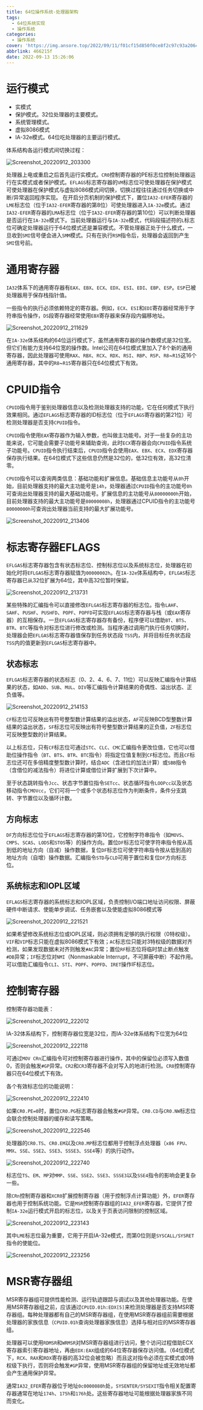 ```yaml
---
title: 64位操作系统-处理器架构
tags:
  - 64位系统实现
  - 操作系统
categories:
  - 操作系统
cover: 'https://img.ansore.top/2022/09/11/f01cf15d850f0ce8f2c97c93a206411c8d3bf927.png'
abbrlink: 466215f
date: 2022-09-13 15:26:06
---
```


# 运行模式

- 实模式
- 保护模式。32位处理器的主要模式。
- 系统管理模式。
- 虚拟8086模式
- IA-32e模式。64位吃处理器的主要运行模式。

体系结构各运行模式间切换过程：

![Screenshot_20220912_203300](https://img.ansore.top/2022/09/12/3b13f20d9cb2462c00546ac43816fe9e.png)

处理器上电或重启之后首先运行实模式。`CR0`控制寄存器的PE标志位控制处理器运行在实模式或者保护模式。`EFLAGS`标志寄存器的`VM`标志位可使处理器在保护模式可使处理器在保护模式与虚拟8086模式间切换，切换过程往往通过任务切换或中断/异常返回程序实现。 在开启分页机制的保护模式下，置位`IA32-EFER`寄存器的`LME`标志位（位于`IA32-EFER`寄存器的第8位）可使处理器进入`IA-32e`模式。通过`IA32-EFER`寄存器的`LMA`标志位（位于`IA32-EFER`寄存器的第10位）可以判断处理器是否运行在`IA-32e`模式下。当前处理器运行与`IA-32e`模式，代码段描述符的`L`标志位可确定处理器运行于64位模式还是兼容模式。不管处理器正处于什么模式，一旦收到`SMI`信号便会进入`SMM`模式。只有在执行`RSM`指令后，处理器会返回到产生`SMI`信号前。

# 通用寄存器

`IA32`体系下的通用寄存器有`EAX`、`EBX`、`ECX`、`EDX`、`ESI`、`EDI`、`EBP`、`ESP`。`ESP`已被处理器用于保存栈指针值。

一些指令的执行必须依赖特定的寄存器。例如，`ECX`、`ESI`和`EDI`寄存器经常用于字符串指令操作，`DS`段寄存器经常使用`EBX`寄存器来保存段内偏移地址。

![Screenshot_20220912_211629](https://img.ansore.top/2022/09/12/2f046c9631c8077c70deaf74530c3f35.png)

在`IA-32e`体系结构的64位运行模式下，虽然通用寄存器的操作数模式是32位宽。但它们有能力支持64位宽的操作数。Intel公司在64位模式里加入了8个新的通用寄存器，因此处理器可使用`RAX`、`RBX`、`RCX`、`RDX`、`RSI`、`RBP`、`RSP`、`R8`\~`R15`这16个通用寄存器，其中的`R8`\~`R15`寄存器只在64位模式下有效。

# CPUID指令

`CPUID`指令用于鉴别处理器信息以及检测处理器支持的功能，它在任何模式下执行效果相同。通过`EFLAGS`标志寄存器的ID标志位（位于`EFLAGS`寄存器的第21位）可检测处理器是否支持`CPUID`指令。

`CPUID`指令使用`EAX`寄存器作为输入参数，也叫做主功能号。对于一些复杂的主功能来说，它可能会需要子功能号来辅助查询，此时`ECX`寄存器会向`CPUID`指令系统子功能号。`CPUID`指令执行结束后，`CPUID`指令会使用`EAX`、`EBX`、`ECX`、`EDX`寄存器保存执行结果。在64位模式下这些信息仍然是32位的，低32位有效，高32位清零。

`CPUID`指令可以查询两类信息：基础功能和扩展信息。基础信息主功能号从`0h`开始，目前处理器支持的最大主功能号是`14h`，处理器通过`CPUID`指令的主功能号`0h`可查询出处理器支持的最大基础功能号。扩展信息的主功能号从`80000000h`开始，目前处理器支持的最大主功能号是`80000008h`，处理器通过CPUID指令的主功能号`80000000h`可查询出处理器当前支持的最大扩展功能号。

![Screenshot_20220912_213406](https://img.ansore.top/2022/09/12/6226b8405f3ed9d617e3418c0797c31b.png)

# 标志寄存器EFLAGS

`EFLGAS`标志寄存器包含有状态标志位、控制标志位以及系统标志位，处理器在初始化时将`EFLGAS`标志寄存器赋值为`00000002h`。在`IA-32e`体系结构中，`EFLGAS`标志寄存器已从32位扩展为64位，其中高32位暂时保留。

![Screenshot_20220912_213731](https://img.ansore.top/2022/09/12/905aec8aea01cd1c56ce88c191fc82b3.png)

某些特殊的汇编指令可以直接修改`EFLGAS`标志寄存器的标志位。指令`LAHF`、`SAHF`、`PUSHF`、`PUSHFD`、`POPF`、`POPFD`可实现`EFLAGS`标志寄存器与栈（或`EAX`寄存器）的互相保存。一旦`EFLGAS`标志寄存器存有备份，程序便可以借助`BT`、`BTS`、`BTR`、`BTC`等指令对标志位进行修改或检测。当程序通过调用门执行任务切换时，处理器会把`EFLGAS`标志寄存器值保存到任务状态段 `TSS`内，并将目标任务状态段`TSS`内的值更新到`EFLGAS`标志寄存器中。

## 状态标志

`EFLGAS`标志寄存器的状态标志（0、2、4、6、7、11位）可以反映汇编指令计算结果的状态，如`ADD`、`SUB`、`MUL`、`DIV`等汇编指令计算结果的奇偶性、溢出状态、正负值等。

![Screenshot_20220912_214153](https://img.ansore.top/2022/09/12/7c2711b28b6798ef7a714d19f0e57c9a.png)

`CF`标志位可反映出有符号整型数计算结果的溢出状态，`AF`可反映BCD型整数计算结果的溢出状态，`SF`标志位可反映出有符号整型数计算结果的正负值，`ZF`标志位可反映整型数的计算结果。

以上标志位，只有`CF`标志位可通过`STC`、`CLC`、`CMC`汇编指令更改位值，它也可以借助位操作指令（`BT`、`BTS`、`BTR`、`BTC`指令）将指定位值复制到`CF`标志位。而且`CF`标志位还可在多倍精度整型数计算时，结合`ADC`（含进位的加法计算）或`SBB`指令（含借位的减法指令）将进位计算或借位计算扩展到下次计算中。

至于状态跳转指令`Jcc`、状态字节置位指令`SETcc`、状态循环指令`LOOPcc`以及状态移动指令`CMOVcc`，它们可将一个或多个状态标志位作为判断条件，条件分支跳转、字节置位以及循环计数。

## 方向标志

`DF`方向标志位位于`EFLAGS`标志寄存器的第10位，它控制字符串指令（如`MOVS`、`CMPS`、`SCAS`、`LODS`和`STOS`等）的操作方向。置位`DF`标志位可使字符串指令按从高到低的地址方向（自减）操作数据，复位`DF`标志位可使字符串指令按从低到高的地址方向（自增）操作数据。汇编指令`STD`与`CLD`可用于置位和复位`DF`方向标志位。

## 系统标志和IOPL区域

`EFLAGS`标志寄存器的系统标志和IOPL区域，负责控制I/O端口地址访问权限、屏蔽硬件中断请求、使能单步调试、任务嵌套以及使能虚拟8086模式等

![Screenshot_20220912_221521](https://img.ansore.top/2022/09/12/f349fcdfa07420537c4aa15fd64fad96.png)

如果希望修改系统标志位或IOPL区域，则必须拥有足够的执行权限（0特权级）。`VIF`和`VIP`标志只能在虚拟8086模式下有效；`AC`标志位只能对3特权级的数据对齐检测，如果发现数据未对齐则触发`#AC`异常；置位`RF`标志位将临时禁止断点触发`#DB`异常；`IF`标志位对`NMI`（Nonmaskable Interrupt，不可屏蔽中断）不起作用。可以借助汇编指令`CLI`、`STI`、`POPF`、`POPFD`、`IRET`操作IF标志位。

# 控制寄存器

控制寄存器功能表：

![Screenshot_20220912_222012](https://img.ansore.top/2022/09/12/d45ff10d8acb1d67c1f9404f2218e7b9.png)

IA-32体系结构下，控制寄存器位宽是32位，而IA-32e体系结构下位宽为64位

![Screenshot_20220912_222118](https://img.ansore.top/2022/09/12/2f0d05571695e63329be75867dceac60.png)

可通过`MOV CRn`汇编指令可对控制寄存器进行操作，其中的保留位必须写入数值0，否则会触发`#GP`异常。`CR2`和`CR3`寄存器不会对写入的地进行检测。`CR8`控制寄存器只在64位模式下有效。

各个有效标志位的功能说明：

![Screenshot_20220912_222410](https://img.ansore.top/2022/09/12/6ca56f852bd71d3e4ea92f8bd77e774e.png)

如果`CR0.PE=0`时，置位`CR0.PG`标志寄存器会触发`#GP`异常。`CR0.CD`与`CR0.NW`标志位会联合控制处理器的缓存和读写策略。

![Screenshot_20220912_222546](https://img.ansore.top/2022/09/12/bcf9ff5fb1d09ad373389ca2357d6521.png)

处理器的`CR0.TS`、`CR0.EM`以及`CR0.MP`标志位都用于控制浮点处理器（`x86 FPU`、`MMX`、`SSE`、`SSE2`、`SSE3`、`SSSE3`、`SSE4`等）的执行动作。

![Screenshot_20220912_222740](https://img.ansore.top/2022/09/12/0455c9cce12d5a340d887af444748323.png)

标志位`TS`、`EM`、`MP`对`MMP`、`SSE`、`SSE2`、`SSE3`、`SSSE3`以及`SSE4`指令的影响会更复杂一些。

除`CRn`控制寄存器和`XCR0`扩展控制寄存器（用于控制浮点计算功能）外，`EFER`寄存器也用于控制系统功能。它是`MSR`控制寄存器组的`IA32_EFER`寄存器，它提供了控制`IA-32e`运行模式开启的标志位，以及关于页表访问限制的控制区域。

![Screenshot_20220912_223143](https://img.ansore.top/2022/09/12/9ba53f327c55f30afaa2dc943a046d7d.png)

其中`LME`标志位最为重要，它用于开启IA-32e模式，而第0位则是`SYSCALL/SYSRET`指令的使能位。

![Screenshot_20220912_223256](https://img.ansore.top/2022/09/12/fa309b62ba0c7b6c948aea33b45b6484.png)

# MSR寄存器组

MSR寄存器组可提供性能检测、运行轨迹跟踪与调试以及其他处理器功能。在使用MSR寄存器组之前，应该通过`CPUID.01h:EDX[5]`来检测处理器是否支持MSR寄存器组。每种处理器都有自己的MSR寄存器组，在使用MSR寄存器组前需要根据处理器的家族信息（`CPUID.01h`查询处理器家族信息）选择与相对应的MSR寄存器组。

处理器可以使用`RDMSR`和`WRMSR`对MSR寄存器组进行访问，整个访问过程借助ECX寄存器索引寄存器地址，再由`EDX:EAX`组成的64位寄存器保存访问值。（64位模式下，`RCX`、`RAX`和`RDX`寄存器的高32位会被忽略）而且这对指令必须在实模式或0特权级下执行，否则将会触发`#GP`异常，使用MSR寄存器组的保留地址或无效地址都会产生通用保护异常。

通常`IA32_EFER`寄存器位于地址`0c0000080h`处，`SYSENTER/SYSEXIT`指令相关配置寄存器通常在地址`174h`、`175h`和`176h`处。这些寄存器地址可能根据处理器家族不同而变化。
